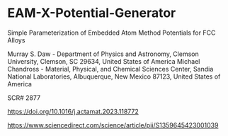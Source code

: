 # EAM-X-Potential-Generator

Simple Parameterization of Embedded Atom Method Potentials for FCC Alloys

Murray S. Daw - Department of Physics and Astronomy, Clemson University, Clemson, SC 29634, United States of America
Michael Chandross - Material, Physical, and Chemical Sciences Center, Sandia National Laboratories, Albuquerque, New Mexico 87123, United States of America

SCR# 2877

https://doi.org/10.1016/j.actamat.2023.118772

https://www.sciencedirect.com/science/article/pii/S1359645423001039

